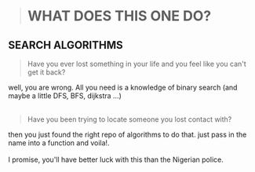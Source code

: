 > <h1> WHAT DOES THIS ONE DO? </h1>

<h2> SEARCH ALGORITHMS </h2>

> Have you ever lost something in your life and you feel like you can't get it back?

well, you are wrong. All you need is a knowledge of binary search (and maybe a little DFS, BFS, dijkstra ...)
<br></br>
> Have you been trying to locate someone you lost contact with?

then you just found the right repo of algorithms to do that. 
just pass in the name into a function and voila!. <br> </br>
I promise, you'll have better luck with this than the Nigerian police.
